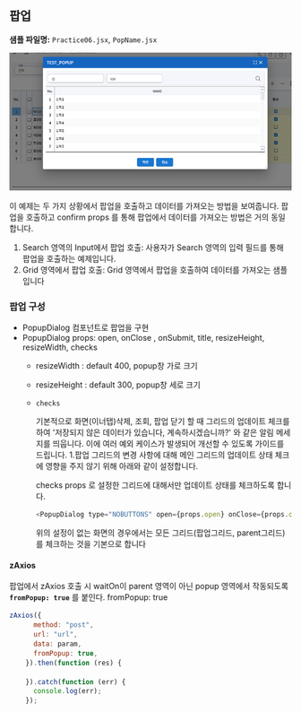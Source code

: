 ## 팝업
**샘플 파일명:**  `Practice06.jsx`, `PopName.jsx`

![preview](../images/chapter4/Pratice06.png)


이 예제는 두 가지 상황에서 팝업을 호출하고 데이터를 가져오는 방법을 보여줍니다. 팝업을 호출하고 confirm props 를 통해 팝업에서 데이터를 가져오는 방법은 거의 동일합니다.
1. Search 영역의 Input에서 팝업 호출: 사용자가 Search 영역의 입력 필드를 통해 팝업을 호출하는 예제입니다.
2. Grid 영역에서 팝업 호출: Grid 영역에서 팝업을 호출하여 데이터를 가져오는 샘플입니다

### 팝업 구성
- PopupDialog 컴포넌트로 팝업을 구현
- PopupDialog props: open, onClose , onSubmit, title, resizeHeight, resizeWidth, checks
  - resizeWidth : default 400, popup창 가로 크기
  - resizeHeight : default 300, popup창 세로 크기
  - `checks`
    
    기본적으로 화면(이너탭)삭제, 조회, 팝업 닫기 할 때 그리드의 업데이트 체크를 하여
'저장되지 않은 데이터가 있습니다, 계속하시겠습니까?' 와 같은 알림 메세지를 띄웁니다.
이에 여러 예외 케이스가 발생되어 개선할 수 있도록 가이드를 드립니다.
1.팝업 그리드의 변경 사항에 대해 메인 그리드의 업데이트 상태 체크에 영향을 주지 않기 위해 아래와 같이 설정합니다.
  
    checks props 로 설정한 그리드에 대해서만 업데이트 상태를 체크하도록 합니다.
    ```javascript
    <PopupDialog type="NOBUTTONS" open={props.open} onClose={props.onClose} checks={[itemGroupMasterGrid]} ~ >
    ``` 
    위의 설정이 없는 화면의 경우에서는 모든 그리드(팝업그리드, parent그리드)를 체크하는 것을 기본으로 합니다


#### zAxios 
팝업에서 zAxios 호출 시 waitOn이 parent 영역이 아닌 popup 영역에서 작동되도록 **`fromPopup: true`** 를 붙인다.
fromPopup: true
```javascript
zAxios({      
      method: "post",
      url: "url",
      data: param,
      fromPopup: true,
    }).then(function (res) {

    }).catch(function (err) {
      console.log(err);
    });
```